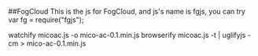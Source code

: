 ##FogCloud
	This is the js for FogCloud, and js's name is fgjs, you can try var fg = require("fgjs");

watchify micoac.js -o mico-ac-0.1.min.js
browserify micoac.js -t | uglifyjs -cm >  mico-ac-0.1.min.js